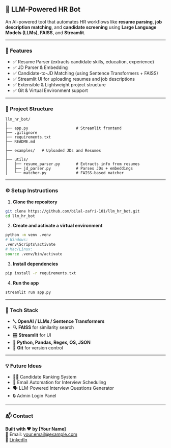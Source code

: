 ## 🧠 LLM-Powered HR Bot

An AI-powered tool that automates HR workflows like **resume parsing**, **job description matching**, and **candidate screening** using **Large Language Models (LLMs)**, **FAISS**, and **Streamlit**.

---

### 🚀 Features

- ✅ Resume Parser (extracts candidate skills, education, experience)
- ✅ JD Parser & Embedding
- ✅ Candidate-to-JD Matching (using Sentence Transformers + FAISS)
- ✅ Streamlit UI for uploading resumes and job descriptions
- ✅ Extensible & Lightweight project structure
- ✅ Git & Virtual Environment support

---

### 📁 Project Structure
```
llm_hr_bot/
│
├── app.py                     # Streamlit frontend
├── .gitignore
├── requirements.txt
├── README.md
│
├── examples/   # Uploaded JDs and Resumes
│
├── utils/
│   ├── resume_parser.py       # Extracts info from resumes
│   ├── jd_parser.py           # Parses JDs + embeddings
│   └── matcher.py             # FAISS-based matcher
```

---

### ⚙️ Setup Instructions

1. **Clone the repository**
```bash
git clone https://github.com/bilal-zafri-101/llm_hr_bot.git
cd llm_hr_bot
```

2. **Create and activate a virtual environment**
```bash
python -m venv .venv
# Windows:
.venv\Scripts\activate
# Mac/Linux:
source .venv/bin/activate
```

3. **Install dependencies**
```bash
pip install -r requirements.txt
```

4. **Run the app**
```bash
streamlit run app.py
```

---

### 🧩 Tech Stack

- 🔤 **OpenAI / LLMs / Sentence Transformers**
- 🔍 **FAISS** for similarity search
- 🎛️ **Streamlit** for UI
- 🧰 **Python, Pandas, Regex, OS, JSON**
- 🔗 **Git** for version control

---

### 💡 Future Ideas

- 🧑‍💼 Candidate Ranking System  
- 📩 Email Automation for Interview Scheduling  
- 🗣️ LLM-Powered Interview Questions Generator  
- 🔒 Admin Login Panel

---

### 📬 Contact

**Built with ❤️ by [Your Name]**  
📧 Email: your.email@example.com  
🔗 [LinkedIn](https://www.linkedin.com/in/bilalzafri/)